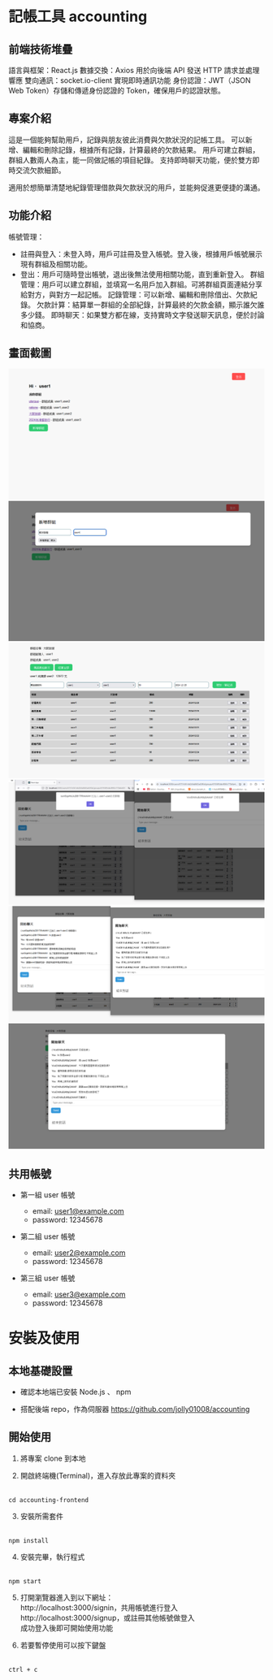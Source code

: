 # 記帳工具 accounting

## 前端技術堆疊

語言與框架：React.js
數據交換：Axios 用於向後端 API 發送 HTTP 請求並處理響應
雙向通訊：socket.io-client 實現即時通訊功能
身份認證：JWT（JSON Web Token）存儲和傳遞身份認證的 Token，確保用戶的認證狀態。

## 專案介紹

這是一個能夠幫助用戶，記錄與朋友彼此消費與欠款狀況的記帳工具。
可以新增、編輯和刪除記錄，根據所有記錄，計算最終的欠款結果。
用戶可建立群組，群組人數兩人為主，能一同做記帳的項目紀錄。
支持即時聊天功能，便於雙方即時交流欠款細節。

適用於想簡單清楚地紀錄管理借款與欠款狀況的用戶，並能夠促進更便捷的溝通。

## 功能介紹

帳號管理：
 - 註冊與登入：未登入時，用戶可註冊及登入帳號。登入後，根據用戶帳號展示現有群組及相關功能。
 - 登出：用戶可隨時登出帳號，退出後無法使用相關功能，直到重新登入。
群組管理：用戶可以建立群組，並填寫一名用戶加入群組。可將群組頁面連結分享給對方，與對方一起記帳。
記錄管理：可以新增、編輯和刪除借出、欠款紀錄。
欠款計算：結算單一群組的全部紀錄，計算最終的欠款金額，顯示誰欠誰多少錢。
即時聊天：如果雙方都在線，支持實時文字發送聊天訊息，便於討論和協商。

## 畫面截圖

![image](https://github.com/jolly01008/accounting-frontend/blob/main/public/readmeImage/image01.png)
![image](https://github.com/jolly01008/accounting-frontend/blob/main/public/readmeImage/image02.png)
![image](https://github.com/jolly01008/accounting-frontend/blob/main/public/readmeImage/image03.png)
![image](https://github.com/jolly01008/accounting-frontend/blob/main/public/readmeImage/image04.png)
![image](https://github.com/jolly01008/accounting-frontend/blob/main/public/readmeImage/image05.png)
![image](https://github.com/jolly01008/accounting-frontend/blob/main/public/readmeImage/image06.png)

## 共用帳號

- 第一組 user 帳號

  - email: user1@example.com
  - password: 12345678

- 第二組 user 帳號

  - email: user2@example.com
  - password: 12345678

- 第三組 user 帳號

  - email: user3@example.com
  - password: 12345678

# 安裝及使用

## 本地基礎設置

- 確認本地端已安裝 Node.js 、 npm

- 搭配後端 repo，作為伺服器
  <https://github.com/jolly01008/accounting>

## 開始使用

1. 將專案 clone 到本地

2. 開啟終端機(Terminal)，進入存放此專案的資料夾

```

cd accounting-frontend

```

3. 安裝所需套件

```

npm install

```

4. 安裝完畢，執行程式

```

npm start

```

5. 打開瀏覽器進入到以下網址：  
   http://localhost:3000/signin，共用帳號進行登入  
   http://localhost:3000/signup，或註冊其他帳號做登入  
   成功登入後即可開始使用功能

6. 若要暫停使用可以按下鍵盤

```

ctrl + c

```
